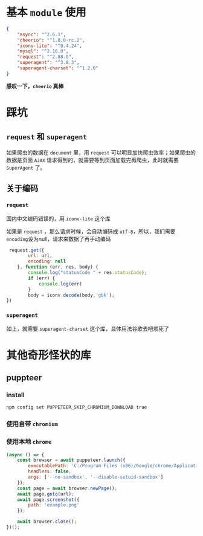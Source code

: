 
# 基本 `module` 使用
```json
{
    "async": "^2.6.1",
    "cheerio": "^1.0.0-rc.2",
    "iconv-lite": "^0.4.24",
    "mysql": "^2.16.0",
    "request": "^2.88.0",
    "superagent": "^3.8.3",
    "superagent-charset": "^1.2.0"
}
```
**感叹一下，`cheerio` 真棒**

# 踩坑
## `request` 和 `superagent`
如果爬虫的数据在 `document` 里，用 `request` 可以明显加快爬虫效率；如果爬虫的数据是页面 `AJAX` 请求得到的，就需要等到页面加载完再爬虫，此时就需要 `SuperAgent` 了。 


## 关于编码
### `request`
国内中文编码错误的，用 `iconv-lite` 这个库

如果是 `request` ，那么请求时候，会自动编码成 `utf-8`，所以，我们需要 `encoding`设为null，请求来数据了再手动编码
```javascript
 request.get({
        url: url,
        encoding: null
    }, function (err, res, body) {
        console.log("statusCode " + res.statusCode);
        if (err) {
            console.log(err)
        }
        body = iconv.decode(body,'gbk');
})
```

### `superagent`
如上，就需要 `superagent-charset` 这个库，具体用法谷歌去吧烦死了


# 其他奇形怪状的库


## puppteer
### install
```bash
npm config set PUPPETEER_SKIP_CHROMIUM_DOWNLOAD true
```


### 使用自带 `chromium`



### 使用本地 `chrome`
```javascript
(async () => {
    const browser = await puppeteer.launch({
        executablePath: 'C:/Program Files (x86)/Google/chrome/Application/chrome',
        headless: false,
        args: ['--no-sandbox', '--disable-setuid-sandbox']
    });
    const page = await browser.newPage();
    await page.goto(url);
    await page.screenshot({
        path: 'example.png'
    });

    await browser.close();
})();
```
